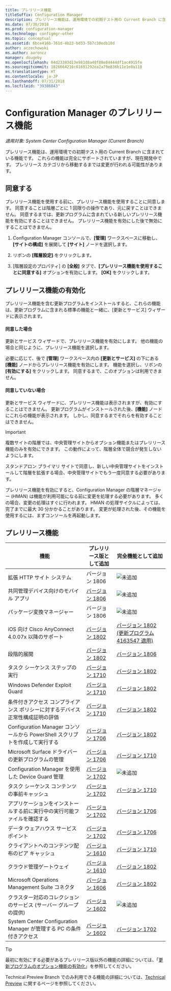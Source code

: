 ```yaml
---
title: プレリリース機能
titleSuffix: Configuration Manager
description: プレリリース機能は、運用環境での初期テスト用の Current Branch に含まれている機能です。
ms.date: 07/30/2018
ms.prod: configuration-manager
ms.technology: configmgr-other
ms.topic: conceptual
ms.assetid: 6bce416b-761d-4b23-bd33-5b7c30edb10d
author: aczechowski
ms.author: aaroncz
manager: dougeby
ms.openlocfilehash: 04d23383d13e981d8a48f88e84444df1ac4915fe
ms.sourcegitcommit: 1826664216c61691292ea2a79e836b11e1e8a118
ms.translationtype: HT
ms.contentlocale: ja-JP
ms.lasthandoff: 07/31/2018
ms.locfileid: "39386043"
---
```

# <a name="pre-release-features-in-configuration-manager"></a>Configuration Manager のプレリリース機能

*適用対象: System Center Configuration Manager (Current Branch)*

プレリリース機能は、運用環境での初期テスト用の Current Branch に含まれている機能です。 これらの機能は完全にサポートされていますが、現在開発中です。 プレリリース カテゴリから移動するまでは変更が行われる可能性があります。



## <a name="give-consent"></a>同意する  

プレリリース機能を使用する前に、プレリリース機能を使用することに同意します。 同意することは階層ごとに 1 回限りの操作であり、元に戻すことはできません。 同意するまでは、更新プログラムに含まれている新しいプレリリース機能を有効にすることはできません。 プレリリース機能を有効にした後で無効にすることはできません。

1. Configuration Manager コンソールで、**[管理]** ワークスペースに移動し、**[サイトの構成]** を展開して **[サイト]** ノードを選択します。  

2. リボンの **[階層設定]** をクリックします。  

3. [階層設定のプロパティ] の **[全般]** タブで、**[プレリリース機能を使用することに同意する]** オプションを有効にします。 **[OK]** をクリックします。  



## <a name="enabling-pre-release-features"></a>プレリリース機能の有効化

プレリリース機能を含む更新プログラムをインストールすると、これらの機能は、更新プログラムに含まれる標準の機能と一緒に、[更新とサービス] ウィザードに表示されます。

#### <a name="if-you-have-given-consent"></a>同意した場合
更新とサービス ウィザードで、プレリリース機能を有効にします。 他の機能の場合と同じように、プレリリース機能を選択します。     

必要に応じて、後で **[管理]** ワークスペース内の **[更新とサービス]** の下にある **[機能]** ノードからプレリリース機能を有効にします。 機能を選択し、リボンの **[有効にする]** をクリックします。 同意するまで、このオプションは利用できません。

#### <a name="if-you-havent-given-consent"></a>同意していない場合
更新とサービス ウィザードに、プレリリース機能は表示されますが、有効にすることはできません。 更新プログラムがインストールされた後、**[機能]** ノードにこれらの機能が表示されます。 しかし、同意するまでそれらを有効することはできません。


> [!Important]  
> 複数サイトの階層では、中央管理サイトからオプション機能またはプレリリース機能のみを有効にできます。 この動作によって、階層全体で競合が発生しないようにします。 <!--507197-->  
> 
> スタンドアロン プライマリ サイトで同意し、新しい中央管理サイトをインストールして階層を拡張する場合、中央管理サイトでもう一度同意する必要があります。  

プレリリース機能を有効にすると、Configuration Manager の階層マネージャー (HMAN) は機能が利用可能になる前に変更を処理する必要があります。 多くの場合、変更の処理はすぐに行われます。 HMAN の処理サイクルによっては、完了までに最大 30 分かかることがあります。 変更が処理された後、その機能を使用するには、まずコンソールを再起動します。



## <a name="pre-release-features"></a>プレリリース機能

<!--Note/tip for target article

> [!Note]  
> In this version of Configuration Manager, <feature name> is a pre-release feature. To enable it, see [Pre-release features](/sccm/core/servers/manage/pre-release-features).  


> [!Tip]  
> This feature was first introduced in version 1702 as a [pre-release feature](/sccm/core/servers/manage/pre-release-features). Beginning with version 1706, this feature is no longer a pre-release feature.  

-->


| 機能          | プレリリース版として追加 | 完全機能として追加 |  
|------------------|----------------------|-------------------------|
| 拡張 HTTP サイト システム<!--1356889,1358228-->|バージョン 1806|![未追加](media/red_x.png)|
| 共同管理デバイス向けのモバイル アプリ<!--1357892-->|[バージョン 1806](/sccm/core/clients/manage/co-management-switch-workloads#workloads-able-to-be-transitioned-to-intune)|![未追加](media/red_x.png)|
| パッケージ変換マネージャー<!--1357861-->|バージョン 1806|![未追加](media/red_x.png)|
| iOS 向け Cisco AnyConnect 4.0.07x 以降のサポート<!--1357393-->|[バージョン 1802](/sccm/mdm/deploy-use/create-vpn-profiles)| [バージョン 1802 (更新プログラム 4163547 適用)](/sccm/mdm/deploy-use/create-vpn-profiles) |
| 段階的展開<!--1356837-->|[バージョン 1802](/sccm/osd/deploy-use/create-phased-deployment-for-task-sequence)|[バージョン 1806](/sccm/osd/deploy-use/create-phased-deployment-for-task-sequence)|
| タスク シーケンス ステップの実行<!-- 1261338 --> |  [バージョン 1710](/sccm/osd/understand/task-sequence-steps#child-task-sequence) |[バージョン 1802](/sccm/osd/deploy-use/manage-task-sequences-to-automate-tasks#add-child-task-sequences-to-a-task-sequence)|
| Windows Defender Exploit Guard <!-- 1355468 --> |  [バージョン 1710](/sccm/protect/deploy-use/create-deploy-exploit-guard-policy) |[バージョン 1802](/sccm/protect/deploy-use/create-deploy-exploit-guard-policy)|
| 条件付きアクセス コンプライアンス ポリシーに対するデバイス正常性構成証明の評価 <!-- 1235616 --> |  [バージョン 1710](/sccm/mdm/deploy-use/manage-access-to-o365-services-for-pcs-managed-by-sccm) |[バージョン 1802](/sccm/mdm/deploy-use/manage-access-to-o365-services-for-pcs-managed-by-sccm)|
| Configuration Manager コンソールから PowerShell スクリプトを作成して実行する<!-- 1236459 --> |  [バージョン 1706](/sccm/apps/deploy-use/create-deploy-scripts)|[バージョン 1802](/sccm/apps/deploy-use/create-deploy-scripts)|
| Microsoft Surface ドライバーの更新プログラムの管理 <!-- 1098490 --> |  [バージョン 1706](/sccm/sum/get-started/configure-classifications-and-products) | [バージョン 1710](/sccm/sum/get-started/configure-classifications-and-products)|
| Configuration Manager を使用した Device Guard 管理<!-- 1319346 --> |  [バージョン 1702](/sccm/protect/deploy-use/use-device-guard-with-configuration-manager)|![未追加](media/red_x.png)|
| タスク シーケンス コンテンツの事前キャッシュ<!-- 1021244 --> |  [バージョン 1702](/sccm/osd/deploy-use/create-a-task-sequence-to-upgrade-an-operating-system#configure-pre-cache-content) | [バージョン 1710](/sccm/osd/deploy-use/create-a-task-sequence-to-upgrade-an-operating-system#configure-pre-cache-content)|
| アプリケーションをインストールする前に実行中の実行可能ファイルを確認する<!-- 1284624 --> |   [バージョン 1702](/sccm/apps/deploy-use/deploy-applications#how-to-check-for-running-executable-files-before-installing-an-application) |[バージョン 1706](/sccm/apps/deploy-use/deploy-applications#how-to-check-for-running-executable-files-before-installing-an-application)|
| データ ウェアハウス サービス ポイント<!-- 1277922 --> |  [バージョン 1702](/sccm/core/servers/manage/data-warehouse) |[バージョン 1706](/sccm/core/servers/manage/data-warehouse)|
| クライアントへのコンテンツ配布のピア キャッシュ<!-- 1101436 --> |  [バージョン 1610](/sccm/core/plan-design/hierarchy/client-peer-cache) | [バージョン 1710](/sccm/core/plan-design/hierarchy/client-peer-cache)|
| クラウド管理ゲートウェイ<!-- 1101764 --> |  [バージョン 1610](/sccm/core/clients/manage/plan-cloud-management-gateway) |[バージョン 1802](/sccm/core/clients/manage/plan-cloud-management-gateway)|
| Microsoft Operations Management Suite コネクタ<!-- 1236739 --> | [バージョン 1606](/sccm/core/clients/manage/sync-data-microsoft-operations-management-suite) |[バージョン 1802](/sccm/core/clients/manage/sync-data-microsoft-operations-management-suite)|
| クラスター対応のコレクションのサービス (サーバー グループの提供)<!-- 1081776 --> | [バージョン 1602](/sccm/core/get-started/capabilities-in-technical-preview-1605#BKMK_ServerGroups)|![未追加](media/red_x.png)|
| System Center Configuration Manager が管理する PC の条件付きアクセス<!--  --> | [バージョン 1602](/sccm/mdm/deploy-use/manage-access-to-o365-services-for-pcs-managed-by-sccm)     | [バージョン 1702](/sccm/mdm/deploy-use/manage-access-to-o365-services-for-pcs-managed-by-sccm)                     |
<!--Image used = ![Not yet](media/red_x.png) -->

> [!Tip]  
> 最初に有効にする必要があるプレリリース版以外の機能の詳細については、「[更新プログラムのオプション機能の有効化](/sccm/core/servers/manage/install-in-console-updates#bkmk_options)」を参照してください。  
> 
> Technical Preview Branch でのみ利用できる機能の詳細については、[Technical Preview](/sccm/core/get-started/technical-preview) に関するページを参照してください。  

